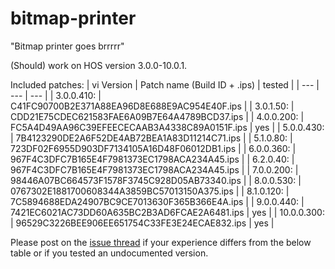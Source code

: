 # bitmap-printer

"Bitmap printer goes brrrrr"

(Should) work on HOS version 3.0.0-10.0.1.

Included patches:
| vi Version | Patch name (Build ID + .ips) | tested |
| --- | --- | --- |
| 3.0.0.410: | C41FC90700B2E371A88EA96D8E688E9AC954E40F.ips |
| 3.0.1.50: | CDD21E75CDEC621583FAE6A09B7E64A4789BCD37.ips |
| 4.0.0.200: | FC5A4D49AA96C39EFEECECAAB3A4338C89A0151F.ips | yes |
| 5.0.0.430: | 7B4123290DE2A6F52DE4AB72BEA1A83D11214C71.ips |
| 5.1.0.80: | 723DF02F6955D903DF7134105A16D48F06012DB1.ips |
| 6.0.0.360: | 967F4C3DFC7B165E4F7981373EC1798ACA234A45.ips |
| 6.2.0.40: | 967F4C3DFC7B165E4F7981373EC1798ACA234A45.ips |
| 7.0.0.200: | 98446A07BC664573F1578F3745C928D05AB73340.ips |
| 8.0.0.530: | 0767302E1881700608344A3859BC57013150A375.ips |
| 8.1.0.120: | 7C5894688EDA24907BC9CE7013630F365B366E4A.ips |
| 9.0.0.440: | 7421EC6021AC73DD60A635BC2B3AD6FCAE2A6481.ips | yes |
| 10.0.0.300: | 96529C3226BEE906EE651754C33FE3E24ECAE832.ips | yes |

Please post on the [issue thread](https://github.com/HookedBehemoth/bitmap-printer/issues/1) if your experience differs from the below table or if you tested an undocumented version.
